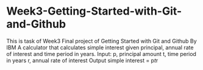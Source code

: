 # Week3-Getting-Started-with-Git-and-Github
This is task of Week3 Final project of Getting Started with Git and Github By IBM
A calculator that calculates simple interest given principal, annual rate of interest and time period in years.
Input:
   p, principal amount
   t, time period in years
   r, annual rate of interest
Output
   simple interest = p*t*r

